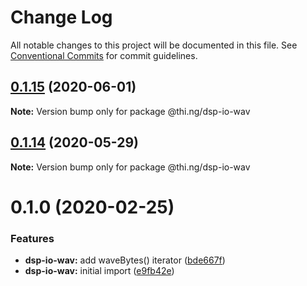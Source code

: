 # Change Log

All notable changes to this project will be documented in this file.
See [Conventional Commits](https://conventionalcommits.org) for commit guidelines.

## [0.1.15](https://github.com/thi-ng/umbrella/compare/@thi.ng/dsp-io-wav@0.1.14...@thi.ng/dsp-io-wav@0.1.15) (2020-06-01)

**Note:** Version bump only for package @thi.ng/dsp-io-wav





## [0.1.14](https://github.com/thi-ng/umbrella/compare/@thi.ng/dsp-io-wav@0.1.13...@thi.ng/dsp-io-wav@0.1.14) (2020-05-29)

**Note:** Version bump only for package @thi.ng/dsp-io-wav





# 0.1.0 (2020-02-25)


### Features

* **dsp-io-wav:** add waveBytes() iterator ([bde667f](https://github.com/thi-ng/umbrella/commit/bde667fe4b08f03a7bbf4fa95d8e71c296d5bfb7))
* **dsp-io-wav:** initial import ([e9fb42e](https://github.com/thi-ng/umbrella/commit/e9fb42e5cb260997ff38055e713aebd82aaf3843))
